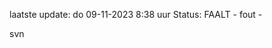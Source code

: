 laatste update: 
do 09-11-2023  8:38   uur 
Status: FAALT - fout - 
<div class="service R">svn</div>